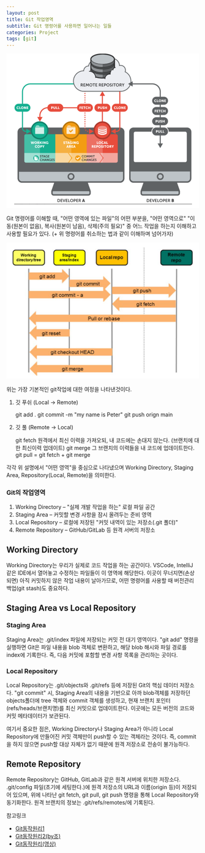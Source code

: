 ```yaml
---
layout: post
title: Git 작업영역
subtitle: Git 명령어를 사용하면 일어나는 일들
categories: Project
tags: [git]
---
```


![banner](/assets/images/0812/banner.png)

Git 명령어를 이해할 때,
"어떤 영역에 있는 파일"의 어떤 부분을, "어떤 영역으로" 
"이동(원본이 없음), 복사(원본이 남음), 삭제(주의 필요)" 중 어느 작업을 하는지 이해하고 사용할 필요가 있다.
(+ 위 명령어를 취소하는 법과 같이 이해하며 넘어가자)

![git 작업영역](/assets/images/0812/0812-1.png)

위는 가장 기본적인 git작업에 대한 여정을 나타낸것이다.

1. 깃 푸쉬 (Local -> Remote)

    git add .
    git commit -m "my name is Peter"
    git push orign main

2. 깃 풀 (Remote -> Local)

    git fetch
    원격에서 최신 이력을 가져오되, 내 코드에는 손대지 않는다.
    (브랜치에 대한 최신이력 업데이트)
    git merge
    그 브랜치의 이력들을 내 코드에 업데이트한다.
    git pull = git fetch + git merge


각각 위 설명에서 "어떤 영역"을 중심으로 나타냈으며
Working Directory, Staging Area, Repository(Local, Remote)을 의미한다.

### Git의 작업영역
1. Working Directory – "실제 개발 작업을 하는" 로컬 파일 공간
2. Staging Area – 커밋할 변경 사항을 잠시 올려두는 준비 영역
3. Local Repository – 로컬에 저장된 "커밋 내역이 있는 저장소(.git 폴더)"
4. Remote Repository – GitHub/GitLab 등 원격 서버의 저장소


## Working Directory
Working Directory는 우리가 실제로 코드 작업을 하는 공간이다.
VSCode, IntelliJ 같은 IDE에서 열어놓고 수정하는 파일들이 이 영역에 해당한다.
이곳이 무너지면(손상되면) 아직 커밋하지 않은 작업 내용이 날아가므로, 어떤 명령어를 사용할 때 버전관리 백업(git stash)도 중요하다.

## Staging Area vs Local Repository

### Staging Area
Staging Area는 .git/index 파일에 저장되는 커밋 전 대기 영역이다.
"git add" 명령을 실행하면 Git은 파일 내용을 blob 객체로 변환하고, 해당 blob 해시와 파일 경로를 index에 기록한다.
즉, 다음 커밋에 포함할 변경 사항 목록을 관리하는 곳이다.

### Local Repository
Local Repository는 .git/objects와 .git/refs 등에 저장된 Git의 핵심 데이터 저장소다.
"git commit" 시, Staging Area의 내용을 기반으로 아까 blob객체를 저장하던 objects폴더에 tree 객체와 commit 객체를 생성하고, 현재 브랜치 포인터(refs/heads/브랜치명)를 최신 커밋으로 업데이트한다.
이곳에는 모든 버전의 코드와 커밋 메타데이터가 보관된다.

여기서 중요한 점은, Working Directory나 Staging Area가 아니라 Local Repository에 만들어진 커밋 객체만이 push할 수 있는 객체라는 것이다.
즉, commit을 하지 않으면 push할 대상 자체가 없기 때문에 원격 저장소로 전송이 불가능하다.

## Remote Repository
Remote Repository는 GitHub, GitLab과 같은 원격 서버에 위치한 저장소다.
.git/config 파일(초기에 세팅한다.)에 원격 저장소의 URL과 이름(origin 등)이 저장되어 있으며,
위에 나타난 git fetch, git pull, git push 명령을 통해 Local Repository와 동기화한다.
원격 브랜치의 정보는 .git/refs/remotes/에 기록된다.


참고링크
- [Git동작원리1](https://bill1224.tistory.com/373)
- [Git동작원리2(by조)](https://seongwoojo.github.io/tech-review/Communicate/Git/git%EC%9D%98%20%EC%A0%80%EC%9E%A5%EB%B0%A9%EC%8B%9D.html)
- [Git동작원리(영상)](https://www.youtube.com/watch?v=xn-kNB_a8CQ&t=1488s)




